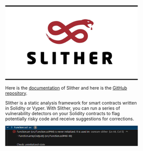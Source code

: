 <figure align="center">
  <img src="./slither_logo.jpg" alt="Slither Logo" />
</figure>

<figure align="left">
  <p>Here is the <a href="https://crytic.github.io/slither/slither.html">documentation</a> of Slither and here is the <a href="https://github.com/crytic/slither">GitHub repository</a>.<br>

  Slither is a static analysis framework for smart contracts written in Solidity or Vyper. With Slither, you can run a series of vulnerability detectors on your Solidity contracts to flag potentially risky code and receive suggestions for corrections.</p>
</figure>

<figure align="center">
  <img src="./slither.png" alt="Screen of Unit tests" style="max-width: 100%;" />
</figure>
